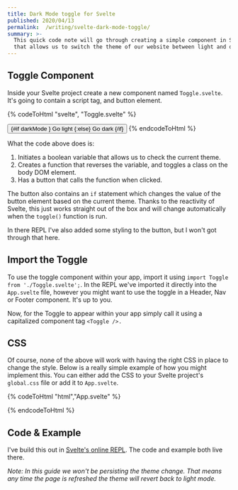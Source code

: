```yaml
---
title: Dark Mode toggle for Svelte
published: 2020/04/13
permalink:  /writing/svelte-dark-mode-toggle/
summary: >-
  This quick code note will go through creating a simple component in Svelte
  that allows us to switch the theme of our website between light and dark.
---
```


## Toggle Component

Inside your Svelte project create a new component named `Toggle.svelte`. It's going to contain a script tag, and button element.

<!-- markdownlint-disable -->
{% codeToHtml "svelte", "Toggle.svelte" %}
<script>
    let darkMode = false;
    function toggle() {
        darkMode = !darkMode;
        window.document.body.classList.toggle('dark');
    }
</script>

<button on:click={toggle}>
    {#if darkMode }
        Go light
    {:else}
        Go dark
    {/if}
</button>
{% endcodeToHtml %}
<!-- markdownlint-enable -->

What the code above does is:

1. Initiates a boolean variable that allows us to check the current theme.
2. Creates a function that reverses the variable, and toggles a class on the body DOM element.
3. Has a button that calls the function when clicked.

The button also contains an `if` statement which changes the value of the button element based on the current theme. Thanks to the reactivity of Svelte, this just works straight out of the box and will change automatically when the `toggle()` function is run.

In there REPL I've also added some styling to the button, but I won't got through that here.

## Import the Toggle

To use the toggle component within your app, import it using `import Toggle from './Toggle.svelte';`. In the REPL we've imported it directly into the `App.svelte` file, however you might want to use the toggle in a Header, Nav or Footer component. It's up to you.

Now, for the Toggle to appear within your app simply call it using a capitalized component tag `<Toggle />.`

## CSS

Of course, none of the above will work with having the right CSS in place to change the style. Below is a really simple example of how you might implement this. You can either add the CSS to your Svelte project's `global.css` file or add it to `App.svelte`.

<!-- markdownlint-disable -->
{% codeToHtml "html","App.svelte" %}
<style>
    :root{
    --bg-color: #FFFFFF;
    --text-color: #000000;
    }

    :global(body) {
    background: var(--bg-color);
    color: var(--text-color);
    }

    :global(body.dark) {
    --bg-color: #000000;
    --text-color: #FFFFFF;
    }
</style>
{% endcodeToHtml %}
<!-- markdownlint-enable -->

## Code & Example

I've build this out in [Svelte's online REPL](https://svelte.dev/repl/148690356c4b45df8587cbadc448ec58?version=3.20.1). The code and example both live there.

_Note: In this guide we won't be persisting the theme change. That means any time the page is refreshed the theme will revert back to light mode._
